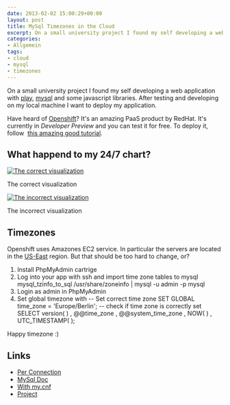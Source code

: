 ```yaml
---
date: 2013-02-02 15:00:29+00:00
layout: post
title: MySql Timezones in the Cloud
excerpt: On a small university project I found my self developing a web application with the playframework, mysql and some javascript libraries. After testing and developing on my local machine I want to deploy my application. Running this application on Openshift created some unexpected results.
categories:
- Allgemein
tags:
- cloud
- mysql
- timezones
---
```


On a small university project I found my self developing a web application with [play](http://www.playframework.org/), [mysql](http://www.mysql.com/) and some javascript libraries. After testing and developing on my local machine I want to deploy my application.

Have heard of [Openshift](https://openshift.redhat.com/)? It's an amazing PaaS product by RedHat. It's currently in _Developer Preview_ and you can test it for free. To deploy it, follow  [this amazing good tutorial](https://github.com/opensas/play2-openshift-quickstart).


## What happend to my 24/7 chart?


[![The correct visualization](http://mukis.de/pages/wp-content/uploads/2013/02/Auswahl_007-300x116.png)](http://mukis.de/pages/wp-content/uploads/2013/02/Auswahl_007.png)

The correct visualization

[![The incorrect visualization](http://mukis.de/pages/wp-content/uploads/2013/02/Auswahl_008-300x113.png)](http://mukis.de/pages/wp-content/uploads/2013/02/Auswahl_008.png)

The incorrect visualization


## Timezones


Openshift uses Amazones EC2 service. In particular the servers are located in the [US-East](https://openshift.redhat.com/community/forums/openshift/server-time-zone) region. But that should be too hard to change, or?


1. Install PhpMyAdmin cartrige
2. Log into your app with ssh and import time zone tables to mysql
  mysql_tzinfo_to_sql /usr/share/zoneinfo | mysql -u admin -p mysql
3. Login as admin in PhpMyAdmin
4. Set global timezone with
  -- Set correct time zone
  SET GLOBAL time_zone = 'Europe/Berlin';
  -- check if time zone is correctly set
  SELECT version( ) , @@time_zone , @@system_time_zone , NOW( ) , UTC_TIMESTAMP( );


Happy timezone :)


## Links

* [Per Connection](http://www.electrictoolbox.com/mysql-set-timezone-per-connection/)
* [MySql Doc](http://dev.mysql.com/doc/refman/5.5/en//time-zone-support.html)
* [With my.cnf](http://stackoverflow.com/questions/4562456/mysql-setting-time-zone-in-my-cnf-options-file)
* [Project](https://bartrend-mukis.rhcloud.com/trends)
